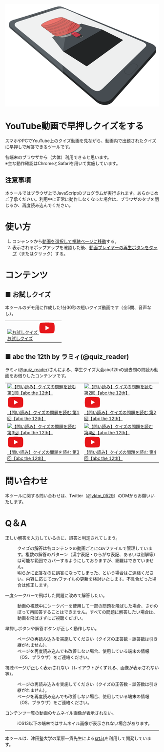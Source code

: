 <div style="text-align: center">
    <img class="main" src="https://raw.githubusercontent.com/t-yokota/quizBattle/master/docs/images/main-image.png">
</div>

# YouTube動画で早押しクイズをする

スマホやPCでYouTube上のクイズ動画を見ながら、動画内で出題されたクイズに早押しで解答できるツールです。

各端末のブラウザから（大体）利用できると思います。<br>
※主な動作確認はChromeとSafariを用いて実施しています。

## 注意事項

本ツールではブラウザ上でJavaScriptのプログラムが実行されます。あらかじめご了承ください。利用中に正常に動作しなくなった場合は、ブラウザのタブを閉じるか、再度読み込んでください。

# 使い方

1. コンテンツから<u>動画を選択して視聴ページに移動</u>する。
1. 表示されるポップアップを確認した後、<u>動画プレイヤーの再生ボタンをタップ</u>（またはクリック）する。

# コンテンツ

## ■ お試しクイズ

本ツールのデモ用に作成した1分30秒の短いクイズ動画です（全5問、音声なし）。

<table class="contents">
    <tr>
        <td>
            <a href="https://srtjs.azurewebsites.net/?v=BHWd-HDorfY&surl=https://raw.githubusercontent.com/t-yokota/quizBattle/master/src/quizBattle.srt.js" target="_blank" rel="noopener noreferrer">
                <div class="sample-box">
                    <img class='thumbnail' src="https://i.ytimg.com/vi_webp/BHWd-HDorfY/sddefault.webp" alt="お試しクイズ">
                    <img class='icon' src="https://raw.githubusercontent.com/t-yokota/quizBattle/master/docs/images/video_icon.png">
                </div>
                お試しクイズ
            </a>
        </td>
        <td>
        </td>
    </tr>
</table>

## ■ abc the 12th by ラミィ(@quiz_reader)

ラミィ([@quiz_reader](https://twitter.com/quiz_reader?s=20))さんによる、学生クイズ大会abc12thの過去問の問読み動画をお借りしたコンテンツです。

<table class="contents">
    <tr>
        <td>
            <a href="https://srtjs.azurewebsites.net/?v=ue9b06lFQG0&surl=https://raw.githubusercontent.com/t-yokota/quizBattle/master/contents/lamy_abc_12th/content-1.srt.js" target="_blank" rel="noopener noreferrer">
                <div class="sample-box">
                    <img class='thumbnail' src="https://i.ytimg.com/vi_webp/ue9b06lFQG0/sddefault.webp" alt="【問い読み】クイズの問題を読む 第1回【abc the 12th】">
                    <img class='icon' src="https://raw.githubusercontent.com/t-yokota/quizBattle/master/docs/images/video_icon.png">
                </div>
                【問い読み】クイズの問題を読む 第1回【abc the 12th】
            </a>
        </td>
        <td>
            <a href="https://srtjs.azurewebsites.net/?v=Mlxs5v3bQK4&surl=https://raw.githubusercontent.com/t-yokota/quizBattle/master/contents/lamy_abc_12th/content-2.srt.js" target="_blank" rel="noopener noreferrer">
                <div class="sample-box">
                    <img class='thumbnail' src="https://i.ytimg.com/vi_webp/Mlxs5v3bQK4/sddefault.webp" alt="【問い読み】クイズの問題を読む 第2回【abc the 12th】">
                    <img class='icon' src="https://raw.githubusercontent.com/t-yokota/quizBattle/master/docs/images/video_icon.png">
                </div>
                【問い読み】クイズの問題を読む 第2回【abc the 12th】
            </a>
        </td>
    </tr>
    <tr>
        <td>
            <a href="https://srtjs.azurewebsites.net/?v=V6R8y2VRm0I&surl=https://raw.githubusercontent.com/t-yokota/quizBattle/master/contents/lamy_abc_12th/content-3.srt.js" target="_blank" rel="noopener noreferrer">
                <div class="sample-box">
                    <img class='thumbnail' src="https://i.ytimg.com/vi_webp/V6R8y2VRm0I/sddefault.webp" alt="【問い読み】クイズの問題を読む 第3回【abc the 12th】">
                    <img class='icon' src="https://raw.githubusercontent.com/t-yokota/quizBattle/master/docs/images/video_icon.png">
                </div>
                【問い読み】クイズの問題を読む 第3回【abc the 12th】
            </a>
        </td>
        <td>
            <a href="https://srtjs.azurewebsites.net/?v=vJQIxN-H2Uw&surl=https://raw.githubusercontent.com/t-yokota/quizBattle/master/contents/lamy_abc_12th/content-3.srt.js" target="_blank" rel="noopener noreferrer">
                <div class="sample-box">
                    <img class='thumbnail' src="https://i.ytimg.com/vi_webp/vJQIxN-H2Uw/sddefault.webp" alt="【問い読み】クイズの問題を読む 第4回【abc the 12th】">
                    <img class='icon' src="https://raw.githubusercontent.com/t-yokota/quizBattle/master/docs/images/video_icon.png">
                </div>
                【問い読み】クイズの問題を読む 第4回【abc the 12th】
            </a>
        </td>
    </tr>
</table>

# 問い合わせ

本ツールに関する問い合わせは、Twitter（[@yktm_0529](https://twitter.com/yktm_0529)）のDMからお願いいたします。

<!-- 本ツールを使用したコンテンツの作成に関心があり、クイズ動画の使用許可をいただける動画製作者の方がいらっしゃいましたら、ご連絡いただけるとうれしいです。 -->

# Q＆A

<div class="qa-list mts">
<dl class="qa">
<dt>正しい解答を入力しているのに、誤答と判定されてしまう。</dt>
<dd>
<p>クイズの解答は各コンテンツの動画ごとにcsvファイルで管理しています。複数の解答のパターン（漢字表記・ひらがな表記、あるいは別解等）は可能な範囲でカバーするようにしておりますが、網羅はできていません。<br>明らかに正答なのに誤答になってしまった、という場合はご連絡ください。内容に応じてcsvファイルの更新を検討いたします。不具合だった場合は修正します。</p>
</dd>
</dl>
<dl class="qa">
<dt>一度シークバーで飛ばした問題に改めて解答したい。</dt>
<dd>
<p>動画の視聴中にシークバーを使用して一部の問題を飛ばした場合、さかのぼって再回答することはできません。すべての問題に解答したい場合は、動画を飛ばさずにご視聴ください。</p>
</dd>
</dl>
<dl class="qa">
<dt>早押しボタンや解答ボタンが正しく動作しない。</dt>
<dd>
<p>ページの再読み込みを実施してください（クイズの正答数・誤答数は引き継がれません）。<br>ページを再度読み込んでも改善しない場合、使用している端末の情報（OS、ブラウザ）をご連絡ください。</p>
</dd>
</dl>
<dl class="qa">
<dt>視聴ページが正しく表示されない（レイアウトがくずれる、画像が表示されない等）。</dt>
<dd>
<p>ページの再読み込みを実施してください（クイズの正答数・誤答数は引き継がれません）。<br>ページを再度読み込んでも改善しない場合、使用している端末の情報（OS、ブラウザ）をご連絡ください。</p>
</dd>
</dl>
<dl class="qa">
<dt>コンテンツ一覧の動画のサムネイル画像が表示されない。</dt>
<dd>
<p>iOS13以下の端末ではサムネイル画像が表示されない場合があります。</p>
</dd>
</dl>
</div>

---

本ツールは、津田塾大学の栗原一貴先生による[srt.js](https://www.unryu.org/home/srtjs)を利用して開発しています。